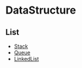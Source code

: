 # DataStructure

## List

- [Stack](./Stack/main.go)
- [Queue](./Queue/main.go)
- [LinkedList](./LinkedList/main.go)
